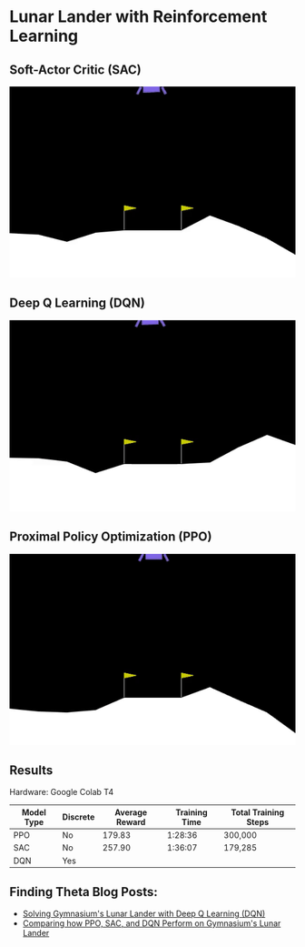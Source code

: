 # Lunar Lander with Reinforcement Learning

## Soft-Actor Critic (SAC)

![](/Images/sac_lunar_lander.gif)

## Deep Q Learning (DQN)

![](/Images/dqn_lunar_lander.gif)

## Proximal Policy Optimization (PPO)

![](/Images/ppo_lunar_lander.gif)

## Results
Hardware: Google Colab T4

| Model Type | Discrete | Average Reward| Training Time | Total Training Steps |
|------------|----------|---------------|---------------|----------------------|
| PPO        | No       | 179.83        | 1:28:36       | 300,000              |
| SAC        | No       | 257.90        | 1:36:07       | 179,285              |
| DQN        | Yes      |               |               |                      |

## Finding Theta Blog Posts: 
- [Solving Gymnasium's Lunar Lander with Deep Q Learning (DQN)](https://www.findingtheta.com/blog/solving-gymnasiums-lunar-lander-with-deep-q-learning-dqn)
- [Comparing how PPO, SAC, and DQN Perform on Gymnasium's Lunar Lander](https://www.findingtheta.com/blog/comparing-how-ppo-sac-and-dqn-perform-on-gymnasiums-lunar-lander)
